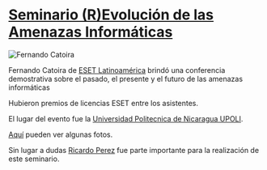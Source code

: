 [Seminario (R)Evolución de las Amenazas Informáticas](/articulo/seminario-revolucion-de-las-amenazas-informaticas)
==================================================================================================================

![Fernando Catoira](https://fbcdn-sphotos-b-a.akamaihd.net/hphotos-ak-prn2/1146645_629900577044731_502549700_n.jpg)

Fernando Catoira de [ESET Latinoamérica](https://www.facebook.com/ESETLA) brindó una conferencia demostrativa sobre el pasado, el presente y el futuro de las amenazas informáticas

Hubieron premios de licencias ESET entre los asistentes.

El lugar del evento fue la [Universidad Politecnica de Nicaragua UPOLI](http://www.upoli.edu.ni/).

[Aquí](https://www.facebook.com/media/set/?set=a.629899553711500.1073741830.460194990681958&type=1) pueden ver algunas fotos.

Sin lugar a dudas [Ricardo Perez](https://www.facebook.com/ricardoperez.tye) fue parte importante para la realización de este seminario.